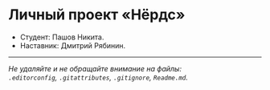 # Личный проект «Нёрдс»

* Студент: Пашов Никита.
* Наставник: Дмитрий Рябинин.

---

_Не удаляйте и не обращайте внимание на файлы:_<br>
_`.editorconfig`, `.gitattributes`, `.gitignore`, `Readme.md`._


